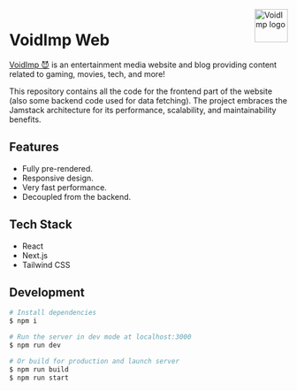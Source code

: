 <a href="https://www.voidimp.com/">
  <picture>
    <source media="(prefers-color-scheme: dark)" srcset="https://www.voidimp.com/logos/voidimp-logo-word-dark-512w.png">
    <img src="https://www.voidimp.com/logos/voidimp-logo-word-light-512w.png" alt="VoidImp logo" title="VoidImp" align="right" height="60">
  </picture>
</a>

# VoidImp Web

[VoidImp 😈](https://www.voidimp.com/) is an entertainment media website and blog providing content related to gaming, movies, tech, and more!

This repository contains all the code for the frontend part of the website (also some backend code used for data fetching). The project embraces the Jamstack architecture for its performance, scalability, and maintainability benefits.

## Features

- Fully pre-rendered.
- Responsive design.
- Very fast performance.
- Decoupled from the backend.

## Tech Stack

- React
- Next.js
- Tailwind CSS

## Development

```bash
# Install dependencies
$ npm i

# Run the server in dev mode at localhost:3000
$ npm run dev

# Or build for production and launch server
$ npm run build
$ npm run start
```
